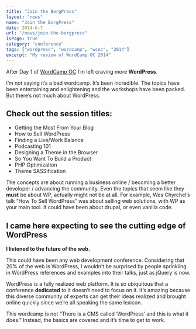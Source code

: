 ```yaml
---
title: "Join the BorgPress"
layout: "news"
name: "Join the BorgPress"
date: 2014-6-7
url: "/news/join-the-borgpress"
isPage: true
category: "conference"
tags: ["wordpress", "wordcamp", "wcoc", "2014"]
excerpt: "My review of WordCamp OC 2014"
---
```


After Day 1 of [WordCamp OC](http://2014.oc.wordcamp.org/) I’m left craving more **WordPress**. 

I’m not saying it’s a bad wordcamp. It’s been incredible. The topics have been entertaining and enlightening and the workshops have been packed. But there’s not much about WordPress.

## Check out the session titles:
- Getting the Most From Your Blog
- How to Sell WordPress
- Finding a Live/Work Balance
- Podcasting 101
- Designing a Theme in the Browser
- So You Want To Build a Product
- PHP Optimization
- Theme SASSification

The concepts are about running a business online / becoming a better developer / advancing the community. Even the topics that seem like they **must** be about WP, actually might not be at all. For example, Wes Chyrchel’s talk “How To Sell WordPress” was about selling web solutions, with WP as your main tool. It could have been about drupal, or even vanilla code.

## I came here expecting to see the cutting edge of WordPress

**I listened to the future of the web.**

This could have been any web development conference. Considering that 20% of the web is WordPress, I wouldn’t be surprised by people sprinkling in WordPress references and examples into their talks, just as jQuery is now. 

WordPress is a fully realized web platform. It is so ubiquitous that a conference **dedicated** to it doesn’t need to focus on it. It’s amazing because this diverse community of experts can get their ideas realized and brought online quickly since we’re all speaking the same lexicon.

This wordcamp is not “There is a CMS called ‘WordPress’ and this is what it does.” Instead, the basics are covered and it’s time to get to work.
